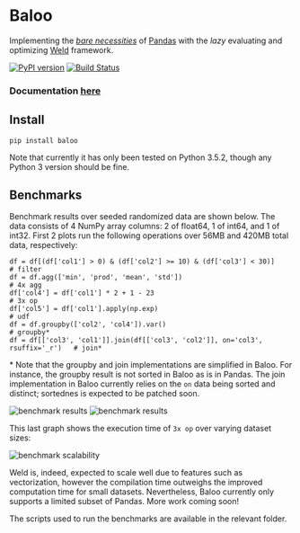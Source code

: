 # Baloo

Implementing the [*bare necessities*](https://www.youtube.com/watch?v=08NlhjpVFsU) 
of [Pandas](https://pandas.pydata.org/) with the *lazy* evaluating
and optimizing [Weld](https://github.com/weld-project/weld) framework.

[![PyPI version](https://badge.fury.io/py/baloo.svg)](https://badge.fury.io/py/baloo)
[![Build Status](https://travis-ci.com/weld-project/baloo.svg?branch=master)](https://travis-ci.com/weld-project/baloo)

### Documentation [here](https://radujica.github.io/baloo/)

## Install
    pip install baloo
    
Note that currently it has only been tested on Python 3.5.2, though any Python 3 version should be fine.

## Benchmarks
Benchmark results over seeded randomized data are shown below. 
The data consists of 4 NumPy array columns: 2 of float64, 1 of int64, and 1 of int32.
First 2 plots run the following operations over 56MB and 420MB total data, respectively:

    df = df[(df['col1'] > 0) & (df['col2'] >= 10) & (df['col3'] < 30)]              # filter                                                   
    df = df.agg(['min', 'prod', 'mean', 'std'])                                     # 4x agg
    df['col4'] = df['col1'] * 2 + 1 - 23                                            # 3x op
    df['col5'] = df['col1'].apply(np.exp)                                           # udf
    df = df.groupby(['col2', 'col4']).var()                                         # groupby*
    df = df[['col3', 'col1']].join(df[['col3', 'col2']], on='col3', rsuffix='_r')   # join*
    
\* Note that the groupby and join implementations are simplified in Baloo. For instance, the groupby result is not sorted
in Baloo as is in Pandas. The join implementation in Baloo currently relies on the `on` data being sorted and distinct;
sortednes is expected to be patched soon.

![benchmark results](benchmarks/benchmarks-2000.png)
![benchmark results](benchmarks/benchmarks-15000.png)

This last graph shows the execution time of `3x op` over varying dataset sizes:

![benchmark scalability](benchmarks/scalability.png)

Weld is, indeed, expected to scale well due to features such as vectorization, however the compilation time outweighs
the improved computation time for small datasets. Nevertheless, Baloo currently only supports a limited subset of
Pandas. More work coming soon!

The scripts used to run the benchmarks are available in the relevant folder.
